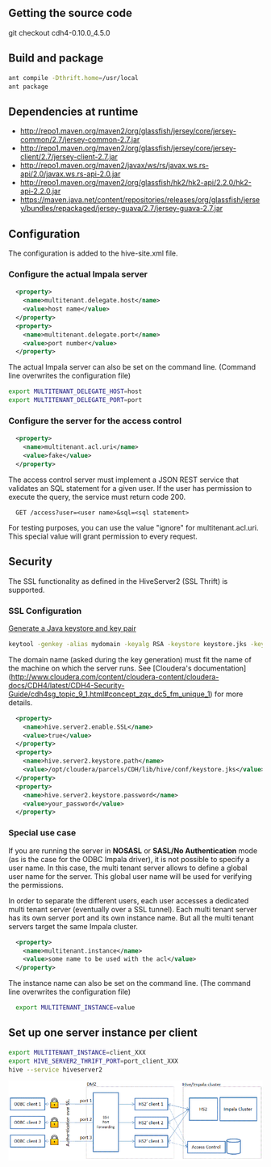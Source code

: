 ## Getting the source code

git checkout cdh4-0.10.0_4.5.0

## Build and package

```bash
ant compile -Dthrift.home=/usr/local
ant package
```

## Dependencies at runtime

* http://repo1.maven.org/maven2/org/glassfish/jersey/core/jersey-common/2.7/jersey-common-2.7.jar
* http://repo1.maven.org/maven2/org/glassfish/jersey/core/jersey-client/2.7/jersey-client-2.7.jar
* http://repo1.maven.org/maven2/javax/ws/rs/javax.ws.rs-api/2.0/javax.ws.rs-api-2.0.jar
* http://repo1.maven.org/maven2/org/glassfish/hk2/hk2-api/2.2.0/hk2-api-2.2.0.jar
* https://maven.java.net/content/repositories/releases/org/glassfish/jersey/bundles/repackaged/jersey-guava/2.7/jersey-guava-2.7.jar

## Configuration

The configuration is added to the hive-site.xml file.

### Configure the actual Impala server

```xml
  <property>
    <name>multitenant.delegate.host</name>
    <value>host name</value>
  </property>
  <property>
    <name>multitenant.delegate.port</name>
    <value>port number</value>
  </property>
```

The actual Impala server can also be set on the command line. (Command line overwrites the configuration file)

```bash
export MULTITENANT_DELEGATE_HOST=host
export MULTITENANT_DELEGATE_PORT=port
```

### Configure the server for the access control

```xml
  <property>
    <name>multitenant.acl.uri</name>
    <value>fake</value>
  </property>
```

The access control server must implement a JSON REST service that validates an SQL statement for a given user. If the user has permission to execute the query, the service must return code 200.
```
  GET /access?user=<user name>&sql=<sql statement>
```

For testing purposes, you can use the value "ignore" for multitenant.acl.uri. This special value will grant permission to every request.

## Security

The SSL functionality as defined in the HiveServer2 (SSL Thrift) is supported.

### SSL Configuration

[Generate a Java keystore and key pair](http://www.sslshopper.com/article-most-common-java-keytool-keystore-commands.html)
```bash
keytool -genkey -alias mydomain -keyalg RSA -keystore keystore.jks -keysize 2048
```

The domain name (asked during the key generation) must fit the name of the machine on which the server runs. See [Cloudera's documentation] (http://www.cloudera.com/content/cloudera-content/cloudera-docs/CDH4/latest/CDH4-Security-Guide/cdh4sg_topic_9_1.html#concept_zqx_dc5_fm_unique_1) for more details.

```xml
  <property>
    <name>hive.server2.enable.SSL</name>
    <value>true</value>
  </property>
  <property>
    <name>hive.server2.keystore.path</name>
    <value>/opt/cloudera/parcels/CDH/lib/hive/conf/keystore.jks</value>
  </property>
  <property>
    <name>hive.server2.keystore.password</name>
    <value>your_password</value>
  </property>  
```

### Special use case

If you are running the server in **NOSASL** or **SASL/No Authentication** mode (as is the case for the ODBC Impala driver), it is not possible to specify a user name. In this case, the multi tenant server allows to define a global user name for the server. This global user name will be used for verifying the permissions. 

In order to separate the different users, each user accesses a dedicated multi tenant server (eventually over a SSL tunnel). Each multi tenant server has its own server port and its own instance name. But all the multi tenant servers target the same Impala cluster.

```xml
  <property>
    <name>multitenant.instance</name>
    <value>some name to be used with the acl</value>
  </property>
```

The instance name can also be set on the command line. (The command line overwrites the configuration file)

```bash
  export MULTITENANT_INSTANCE=value
```

## Set up one server instance per client

```bash
export MULTITENANT_INSTANCE=client_XXX
export HIVE_SERVER2_THRIFT_PORT=port_client_XXX
hive --service hiveserver2
```

![](Multitenant_Security_SSL.gif)
